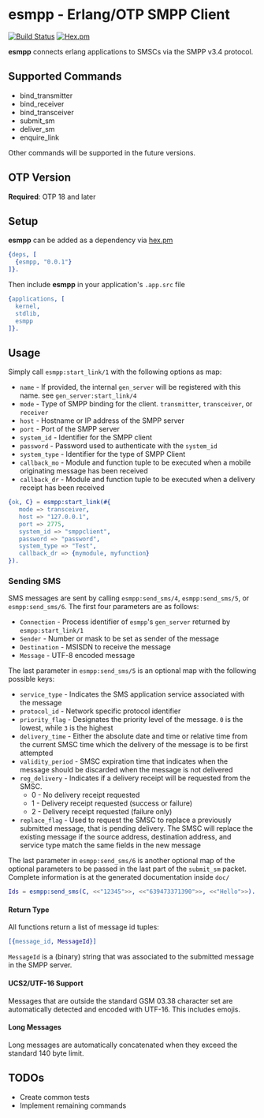 # esmpp - Erlang/OTP SMPP Client

[![Build Status](https://travis-ci.org/VoyagerInnovations/esmpp.svg?branch=master)](https://travis-ci.org/VoyagerInnovations/esmpp) [![Hex.pm](https://img.shields.io/hexpm/v/esmpp.svg)](https://hex.pm/packages/esmpp)

**esmpp** connects erlang applications to SMSCs via the SMPP v3.4 protocol.

## Supported Commands

* bind\_transmitter
* bind\_receiver
* bind\_transceiver
* submit\_sm
* deliver\_sm
* enquire\_link

Other commands will be supported in the future versions.

## OTP Version

**Required**: OTP 18 and later

## Setup

**esmpp** can be added as a dependency via [hex.pm](https://hex.pm/packages/esmpp)

```erlang
{deps, [
  {esmpp, "0.0.1"}
]}. 
```

Then include **esmpp** in your application's `.app.src` file

```erlang
{applications, [
  kernel,
  stdlib,
  esmpp
]}.
```

## Usage

Simply call `esmpp:start_link/1` with the following options as map:

* `name` - If provided, the internal `gen_server` will be registered with this name. see `gen_server:start_link/4`
* `mode` - Type of SMPP binding for the client. `transmitter`, `transceiver`, or `receiver`
* `host` - Hostname or IP address of the SMPP server
* `port` - Port of the SMPP server
* `system_id` - Identifier for the SMPP client
* `password` - Password used to authenticate with the `system_id`
* `system_type` - Identifier for the type of SMPP Client
* `callback_mo` - Module and function tuple to be executed when a mobile originating message has been received
* `callback_dr` - Module and function tuple to be executed when a delivery receipt has been received

```erlang
{ok, C} = esmpp:start_link(#{
   mode => transceiver,
   host => "127.0.0.1",
   port => 2775,
   system_id => "smppclient",
   password => "password",
   system_type => "Test",
   callback_dr => {mymodule, myfunction}
}).
```

### Sending SMS

SMS messages are sent by calling `esmpp:send_sms/4`, `esmpp:send_sms/5`, or `esmpp:send_sms/6`. The first four parameters are as follows:

* `Connection` - Process identifier of `esmpp`'s `gen_server` returned by `esmpp:start_link/1`
* `Sender` - Number or mask to be set as sender of the message
* `Destination` - MSISDN to receive the message
* `Message` - UTF-8 encoded message

The last parameter in `esmpp:send_sms/5` is an optional map with the following possible keys:

* `service_type` - Indicates the SMS application service associated with the message
* `protocol_id` - Network specific protocol identifier
* `priority_flag` - Designates the priority level of the message. `0` is the lowest, while `3` is the highest
* `delivery_time` - Either the absolute date and time or relative time from the current SMSC time which the delivery of the message is to be first attempted
* `validity_period` - SMSC expiration time that indicates when the message should be discarded when the message is not delivered
* `reg_delivery` - Indicates if a delivery receipt will be requested from the SMSC.
    * 0 - No delivery receipt requested
    * 1 - Delivery receipt requested (success or failure)
    * 2 - Delivery receipt requested (failure only)
* `replace_flag` - Used to request the SMSC to replace a previously submitted message, that is pending delivery. The SMSC will replace the existing message if the source address, destination address, and service type match the same fields in the new message

The last parameter in `esmpp:send_sms/6` is another optional map of the optional parameters to be passed in the last part of the `submit_sm` packet. Complete information is at the generated documentation inside `doc/`

```erlang
Ids = esmpp:send_sms(C, <<"12345">>, <<"639473371390">>, <<"Hello">>).
```

#### Return Type

All functions return a list of message id tuples:

```erlang
[{message_id, MessageId}]
```

`MessageId` is a (binary) string that was associated to the submitted message in the SMPP server.

#### UCS2/UTF-16 Support

Messages that are outside the standard GSM 03.38 character set are automatically detected and encoded with UTF-16. This includes emojis.

#### Long Messages

Long messages are automatically concatenated when they exceed the standard 140 byte limit. 

## TODOs

* Create common tests
* Implement remaining commands
